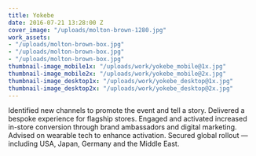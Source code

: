 ```yaml
---
title: Yokebe
date: 2016-07-21 13:28:00 Z
cover_image: "/uploads/molton-brown-1280.jpg"
work_assets:
- "/uploads/molton-brown-box.jpg"
- "/uploads/molton-brown-box.jpg"
- "/uploads/molton-brown-box.jpg"
thumbnail-image_mobile1x: "/uploads/work/yokebe_mobile@1x.jpg"
thumbnail-image_mobile2x: "/uploads/work/yokebe_mobile@2x.jpg"
thumbnail-image_desktop1x: "/uploads/work/yokebe_desktop@1x.jpg"
thumbnail-image_desktop2x: "/uploads/work/yokebe_desktop@2x.jpg"
---
```


Identified new channels to promote the event and tell a story. Delivered a bespoke experience for flagship stores. Engaged and activated increased in-store conversion through brand ambassadors and digital marketing. Advised on wearable tech to enhance activation. Secured global rollout — including USA, Japan, Germany and the Middle East.
